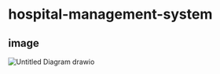 # hospital-management-system


## image 
![Untitled Diagram drawio](https://github.com/BaselIzz/hospital-management-system/assets/102633816/ea21dd03-ab7e-438a-bf70-0119b9efdee3)



